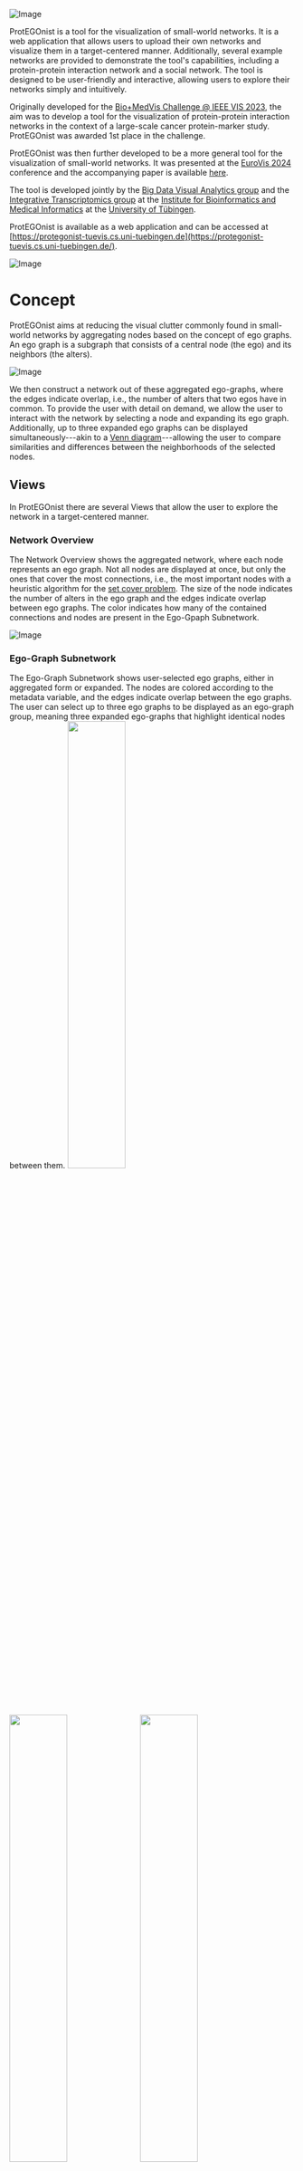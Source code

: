 ![Image](https://raw.githubusercontent.com/UniTuebingen-BDVA/ProtEGOnist/5c315f95719c5099266f6ac86e45b38ee1b329e6/assets/ProtegonistLogo.svg)

ProtEGOnist is a tool for the visualization of small-world networks. It is a web application that allows users to upload their own networks and visualize them in a target-centered manner.
Additionally, several example networks are provided to demonstrate the tool's capabilities, including a protein-protein interaction network and a social network.
The tool is designed to be user-friendly and interactive, allowing users to explore their networks simply and intuitively.

Originally developed for the [Bio+MedVis Challenge @ IEEE VIS 2023](http://biovis.net/2023/biovisChallenges_vis/), the aim was to develop a tool for the visualization of protein-protein interaction networks in the context of a large-scale cancer protein-marker study.
ProtEGOnist was awarded 1st place in the challenge.

ProtEGOnist was then further developed to be a more general tool for the visualization of small-world networks.
It was presented at the [EuroVis 2024](https://event.sdu.dk/eurovis) conference and the accompanying paper is available [here](https://doi.org/).

The tool is developed jointly by the [Big Data Visual Analytics group](https://uni-tuebingen.de/en/fakultaeten/mathematisch-naturwissenschaftliche-fakultaet/fachbereiche/informatik/lehrstuehle/big-data-visual-analytics-in-life-sciences/big-data-visual-analytics/) and the [Integrative Transcriptomics group](https://uni-tuebingen.de/en/fakultaeten/mathematisch-naturwissenschaftliche-fakultaet/fachbereiche/informatik/lehrstuehle/integrative-transcriptomics/home/) at the [Institute for Bioinformatics and Medical Informatics](https://uni-tuebingen.de/en/faculties/faculty-of-science/departments/interfaculty-facilities/ibmi/institute/) at the [University of Tübingen](https://uni-tuebingen.de/en/).

ProtEGOnist is available as a web application and can be accessed at [https://protegonist-tuevis.cs.uni-tuebingen.de](https://protegonist-tuevis.cs.uni-tuebingen.de/).

![Image](https://raw.githubusercontent.com/UniTuebingen-BDVA/ProtEGOnist/readmeAssets/assets/overview.png)

# Concept

ProtEGOnist aims at reducing the visual clutter commonly found in small-world networks by aggregating nodes based on the concept of ego graphs.
An ego graph is a subgraph that consists of a central node (the ego) and its neighbors (the alters).

![Image](https://raw.githubusercontent.com/UniTuebingen-BDVA/ProtEGOnist/282429441b7d6e4e22cbfd9531189ed5281915b1/assets/Ego-Concept.svg)

We then construct a network out of these aggregated ego-graphs, where the edges indicate overlap, i.e., the number of alters that two egos have in common.
To provide the user with detail on demand, we allow the user to interact with the network by selecting a node and expanding its ego graph.
Additionally, up to three expanded ego graphs can be displayed simultaneously---akin to a [Venn diagram](https://en.wikipedia.org/wiki/Venn_diagram)---allowing the user to compare similarities and differences between the neighborhoods of the selected nodes.

## Views

In ProtEGOnist there are several Views that allow the user to explore the network in a target-centered manner.

### Network Overview

The Network Overview shows the aggregated network, where each node represents an ego graph.
Not all nodes are displayed at once, but only the ones that cover the most connections, i.e., the most important nodes with a heuristic algorithm for the [set cover problem](https://en.wikipedia.org/wiki/Set_cover_problem).
The size of the node indicates the number of alters in the ego graph and the edges indicate overlap between ego graphs.
The color indicates how many of the contained connections and nodes are present in the Ego-Gpaph Subnetwork.

![Image](https://github.com/UniTuebingen-BDVA/ProtEGOnist/blob/readmeAssets/assets/Overview.png?raw=true)

### Ego-Graph Subnetwork

The Ego-Graph Subnetwork shows user-selected ego graphs, either in aggregated form or expanded.
The nodes are colored according to the metadata variable, and the edges indicate overlap between the ego graphs.
The user can select up to three ego graphs to be displayed as an ego-graph group, meaning three expanded ego-graphs that highlight identical nodes between them.
<img src="https://github.com/UniTuebingen-BDVA/ProtEGOnist/blob/readmeAssets/assets/Subnetwork.png?raw=true" width="45%" >
<img src="https://github.com/UniTuebingen-BDVA/ProtEGOnist/blob/readmeAssets/assets/output.gif?raw=true" width="45%" >
<img src="https://github.com/UniTuebingen-BDVA/ProtEGOnist/blob/aee4cd8a65fe5f77554f7cf9f368f0d448a09c7a/assets/compare.png" width="45%">

### Radar Chart

The Radar chart shows the ego graphs of the whole network that are most similar to the selected ego graph.
For this, the Jaccard index of their corresponding neighborhoods is used as a metric.
Additionally, a metadata variable can be selected to group the ego graphs.

![Image](https://github.com/UniTuebingen-BDVA/ProtEGOnist/blob/readmeAssets/assets/Radar.png?raw=true)

### Node Link Diagram

Ego graphs and intersections in the Ego-Graph Subnetwork can be selected to be displayed in a conventional Node Link Diagram, allowing the investigation of topology and connections in the network.

![Image](https://github.com/UniTuebingen-BDVA/ProtEGOnist/blob/readmeAssets/assets/nodeLink.png?raw=true)

### Metadata Table

The Metadata Table shows the metadata of the nodes in the Ego-Graph Subnetwork.

![Image](https://github.com/UniTuebingen-BDVA/ProtEGOnist/blob/readmeAssets/assets/table.png?raw=true)

# Development

## Installation

### 1) Requirements

-   A conda/miniconda/mamba installation, the conda environment will be 3.11
-   Node.js (tested with v18.18.0)

### 2) Installing yarn via Corepack

This project uses yarn as a package manager. To install yarn, you can use Corepack, which is a package manager for package managers.

```console
user@example:~$ npm install -g corepack
user@example:~$ corepack enable
```

### 3) Setting up the conda environment

For the tool to work, you need to create a conda environment with the required packages. The environment can be created using the provided requirements.yml file.

cd to the root of the project

```console
user@example:~/path/to/project$ conda env create -f requirements.yml
user@example:~/path/to/project$ conda activate biovischallenge
```

### 3) Install required javascript packages

To install the required javascript packages, you can use yarn.

```console
user@example:~/path/to/project$ yarn install
```

## Running the tool

To run the tool, you need to activate the conda environment and run the following command:

```console
(<your-env>) user@example:~$ yarn run dev
```

